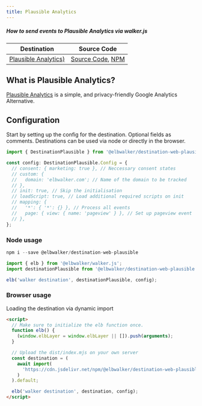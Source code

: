 ```yaml
---
title: Plausible Analytics
---
```


##### How to send events to Plausible Analytics via walker.js

| Destination                                                | Source Code                                                                                                                                                 |
|------------------------------------------------------------|-------------------------------------------------------------------------------------------------------------------------------------------------------------|
| [Plausible Analytics)](https://docs.elbwalker.com/destinations/details/plausible-analytics) | [Source Code](https://github.com/elbwalker/walker.js/tree/main/destinations/plausible), [NPM](hhttps://www.npmjs.com/package/@elbwalker/destination-web-plausible) |

## What is Plausible Analytics?

[Plausible Analytics](https://plausible.io/) is a simple, and privacy-friendly Google Analytics Alternative.

## Configuration

Start by setting up the config for the destination. Optional fields as comments. Destinations can be used via node or directly in the browser.

```js
import { DestinationPlausible } from '@elbwalker/destination-web-plausible';

const config: DestinationPlausible.Config = {
  // consent: { marketing: true }, // Neccessary consent states
  // custom: {
  //   domain: 'elbwalker.com'; // Name of the domain to be tracked
  // },
  // init: true, // Skip the initialisation
  // loadScript: true, // Load additional required scripts on init
  // mapping: {
  //   '*': { '*': {} }, // Process all events
  //   page: { view: { name: 'pageview' } }, // Set up pageview event
  // },
};
```

### Node usage

```js
npm i --save @elbwalker/destination-web-plausible
```

```js
import { elb } from '@elbwalker/walker.js';
import destinationPlausible from '@elbwalker/destination-web-plausible';

elb('walker destination', destinationPlausible, config);
```

### Browser usage

Loading the destination via dynamic import

```html
<script>
  // Make sure to initialize the elb function once.
  function elb() {
    (window.elbLayer = window.elbLayer || []).push(arguments);
  }

  // Upload the dist/index.mjs on your own server
  const destination = (
    await import(
      'https://cdn.jsdelivr.net/npm/@elbwalker/destination-web-plausible/dist/index.mjs'
    )
  ).default;

  elb('walker destination', destination, config);
</script>
```